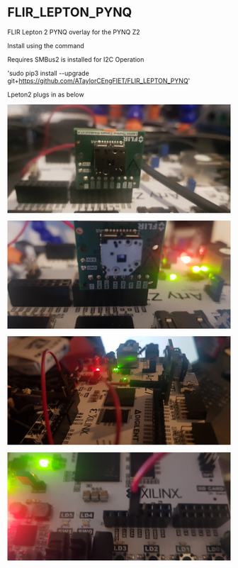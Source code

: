 # FLIR_LEPTON_PYNQ
FLIR Lepton 2 PYNQ overlay for the PYNQ Z2

Install using the command 

Requires SMBus2 is installed for I2C Operation 



'sudo pip3 install --upgrade git+https://github.com/ATaylorCEngFIET/FLIR_LEPTON_PYNQ'


Lpeton2 plugs in as below 

![Logo](/1.jpg)

![Logo](/2.jpg)

![Logo](/3.jpg)

![Logo](/4.jpg)
